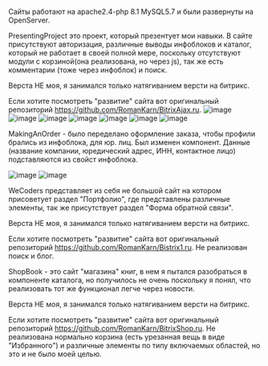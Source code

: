 Сайты работают на apache2.4-php 8.1 MySQL5.7 и были развернуты на OpenServer.

PresentingProject это проект, который презентует мои навыки. В сайте присутствуют авторизация, различные выводы инфоблоков и каталог, который не работает в своей полной мере, поскольку отсутствуют модули с корзиной(она реализована, но через js), так же есть комментарии (тоже через инфоблок) и поиск.

Верста НЕ моя, я занимался только натягиванием версти на битрикс. 

Если хотите посмотреть "развитие" сайта вот оригинальный репозиторий https://github.com/RomanKarn/BitrixAjax.ru. 
![image](https://github.com/RomanKarn/1CBitrix/assets/107531605/b6acf8e5-9fee-44ae-89a4-521294cfbe9c)
![image](https://github.com/RomanKarn/1CBitrix/assets/107531605/a1a11b78-7081-453d-be88-26a6089b0f47)
![image](https://github.com/RomanKarn/1CBitrix/assets/107531605/2372a5ba-e1e6-4543-a35e-9d4531dc542c)
![image](https://github.com/RomanKarn/1CBitrix/assets/107531605/43e7728c-c471-4c62-b198-d93a77de53a2)
![image](https://github.com/RomanKarn/1CBitrix/assets/107531605/f2b4080b-c8d5-49fc-acf2-5823bdebb618)
![image](https://github.com/RomanKarn/1CBitrix/assets/107531605/0645f591-7356-44b9-96b3-618771ab6406)
![image](https://github.com/RomanKarn/1CBitrix/assets/107531605/3a17c490-2cb9-41f9-b356-58a3baf2dd6b)

MakingAnOrder - было переделано оформление заказа, чтобы профили брались из инфоблока, для юр. лиц. Был изменен компонент. Данные (название компании, юредический адрес, ИНН, контактное лицо) подставляются из свойст инфоблока.

![image](https://github.com/user-attachments/assets/2928c937-f969-401d-b7ad-650695b3e31a)
![image](https://github.com/user-attachments/assets/19d2d12d-4b62-4042-b097-e04b1387c3e1)


WeCoders представляет из себя не большой сайт на котором присоветует раздел "Портфолио", где представлены различные элементы, так же присутствует раздел "Форма обратной связи".

Верста НЕ моя, я занимался только натягиванием версти на битрикс. 

Если хотите посмотреть "развитие" сайта вот оригинальный репозиторий https://github.com/RomanKarn/Bistrix1.ru. 
Не реализован поиск и блог. 



ShopBook - это сайт "магазина" книг, в нем я пытался разобраться в компоненте каталога, но получилось не очень поскольку я понял, что реализовать тот же функционал легче через новости. 

Верста НЕ моя, я занимался только натягиванием версти на битрикс. 

Если хотите посмотреть "развитие" сайта вот оригинальный репозиторий https://github.com/RomanKarn/BitrixShop.ru. 
Не реализована нормально корзина (есть урезанная вещь в виде "Избранного") и различные элементы по типу включаемых областей, но это и не было моей целью.
